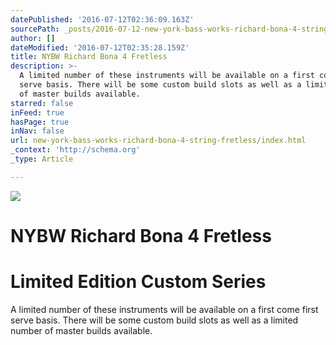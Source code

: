 ```yaml
---
datePublished: '2016-07-12T02:36:09.163Z'
sourcePath: _posts/2016-07-12-new-york-bass-works-richard-bona-4-string-fretless.md
author: []
dateModified: '2016-07-12T02:35:28.159Z'
title: NYBW Richard Bona 4 Fretless
description: >-
  A limited number of these instruments will be available on a first come first
  serve basis. There will be some custom build slots as well as a limited number
  of master builds available.
starred: false
inFeed: true
hasPage: true
inNav: false
url: new-york-bass-works-richard-bona-4-string-fretless/index.html
_context: 'http://schema.org'
_type: Article

---
```

![](https://the-grid-user-content.s3-us-west-2.amazonaws.com/9b69c577-6679-45a3-a22a-b8dc4b2f364a.jpg)

# NYBW Richard Bona 4 Fretless

# Limited Edition Custom Series

A limited number of these instruments will be available on a first come first serve basis. There will be some custom build slots as well as a limited number of master builds available.